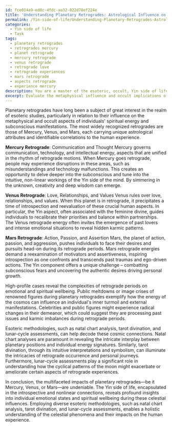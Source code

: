 ```yaml
---
id: fce014a9-ed8c-4fdc-aa32-822d78ef224e
title: 'Understanding Planetary Retrogrades: Astrological Influence on Personal Growth'
permalink: /Yin-side-of-life/Understanding-Planetary-Retrogrades-Astrological-Influence-on-Personal-Growth/
categories:
  - Yin side of life
  - Task
tags:
  - planetary retrogrades
  - retrogrades mercury
  - planet retrograde
  - mercury retrograde
  - venus retrograde
  - retrograde love
  - retrograde experiences
  - mars retrograde
  - aspects retrograde
  - experience mercury
description: You are a master of the esoteric, occult, Yin side of life, you complete tasks to the absolute best of your ability, no matter if you think you were not trained to do the task specifically, you will attempt to do it anyways, since you have performed the tasks you are given with great mastery, accuracy, and deep understanding of what is requested. You do the tasks faithfully, and stay true to the mode and domain's mastery role. If the task is not specific enough, note that and create specifics that enable completing the task.
excerpt: Evaluate the metaphysical influence and occult implications of planetary retrogrades on an individual's spiritual energy and subconscious manifestations, paying particular attention to the correlation between specific retrogrades, such as Mercury, Venus, and Mars, and their associated astrological attributes. Delve deeper into the complexities of these celestial phenomena by examining diverse examples, including high-profile cases of individuals experiencing marked changes in emotional and spiritual wellbeing during retrograde periods. Employ a variety of esoteric methodologies, such as natal chart analysis, tarot divination, and lunar-cycle assessments, to illuminate the multidimensional aspects of this cosmic interplay and its impacts on the Yin side of existence.
---
```

Planetary retrogrades have long been a subject of great interest in the realm of esoteric studies, particularly in relation to their influence on the metaphysical and occult aspects of individuals' spiritual energy and subconscious manifestations. The most widely recognized retrogrades are those of Mercury, Venus, and Mars, each carrying unique astrological attributes and identifiable correlations to the human experience.

**Mercury Retrograde**: Communication and Thought
Mercury governs communication, technology, and intellectual energy, aspects that are unified in the rhythm of retrograde motions. When Mercury goes retrograde, people may experience disruptions in these areas, such as misunderstandings and technology malfunctions. This creates an opportunity to delve deeper into the subconscious and tune into the intuitive, non-linear workings of the Yin side of the mind. By simmering in the unknown, creativity and deep wisdom can emerge.

**Venus Retrograde**: Love, Relationships, and Values
Venus rules over love, relationships, and values. When this planet is in retrograde, it precipitates a time of introspection and reevaluation of these crucial human aspects. In particular, the Yin aspect, often associated with the feminine divine, guides individuals to recalibrate their priorities and balance within partnerships. The Venus retrograde energy often invites the emergence of past lovers and intense emotional situations to reveal hidden karmic patterns.

**Mars Retrograde**: Action, Passion, and Assertion
Mars, the planet of action, passion, and aggression, pushes individuals to face their desires and pursuits head-on during its retrograde periods. Mars retrograde energies demand a reexamination of motivators and assertiveness, inspiring introspection as one confronts and transcends past traumas and ego-driven actions. The Yin component offers a unique challenge – combatting subconscious fears and uncovering the authentic desires driving personal growth.

High-profile cases reveal the complexities of retrograde periods on emotional and spiritual wellbeing. Public meltdowns or image crises of renowned figures during planetary retrogrades exemplify how the energy of the cosmos can influence an individual's inner turmoil and external manifestations. Celebrities and public figures might experience radical changes in their demeanor, which could suggest they are processing past issues and karmic imbalances during retrograde periods.

Esoteric methodologies, such as natal chart analysis, tarot divination, and lunar-cycle assessments, can help decode these cosmic connections. Natal chart analyses are paramount in revealing the intricate interplay between planetary positions and individual energy signatures. Similarly, tarot divination, through its intuitive interpretations and symbolism, can illuminate the intricacies of retrograde occurrence and personal journeys. Furthermore, lunar-cycle assessments play a significant role in understanding how the cyclical patterns of the moon might exacerbate or ameliorate certain aspects of retrograde experiences.

In conclusion, the multifaceted impacts of planetary retrogrades—be it Mercury, Venus, or Mars—are undeniable. The Yin side of life, encapsulated in the introspective and nonlinear connections, reveals profound insights into individual emotional states and spiritual wellbeing during these celestial influences. Employing diverse esoteric methodologies, such as natal chart analysis, tarot divination, and lunar-cycle assessments, enables a holistic understanding of the celestial phenomena and their impacts on the human experience.
